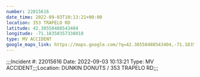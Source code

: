 ```yaml
---
number: 22015616
date_time: 2022-09-03T10:13:21+00:00
location: 353 TRAPELO RD
latitude: 42.38558488543404
longitude: -71.18350357338018
type: MV ACCIDENT
google_maps_link: https://maps.google.com/?q=42.38558488543404,-71.18350357338018
---
```


;;;Incident #: 22015616  Date: 2022-09-03 10:13:21   Type: MV ACCIDENT;;;Location: DUNKIN DONUTS / 353 TRAPELO RD;;;
